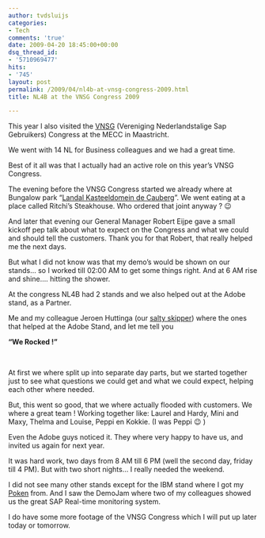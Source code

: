 ```yaml
---
author: tvdsluijs
categories:
- Tech
comments: 'true'
date: 2009-04-20 18:45:00+00:00
dsq_thread_id:
- '5710969477'
hits:
- '745'
layout: post
permalink: /2009/04/nl4b-at-vnsg-congress-2009.html
title: NL4B at the VNSG Congress 2009

---
```

This year I also visited the [VNSG](http://www.vnsg.nl/ "Vereniging Nederlandstalige SAP Gebruikers") (Vereniging Nederlandstalige Sap Gebruikers) Congress at the MECC in Maastricht.

We went with 14 NL for Business colleagues and we had a great time.

Best of it all was that I actually had an active role on this year’s VNSG Congress.

<a name="more"></a>

The evening before the VNSG Congress started we already where at Bungalow park “[Landal Kasteeldomein de Cauberg](http://www.landal.nl/nl-nl/bungalowparken/nederland/limburg/kasteeldomein-de-cauberg "Landal Kasteeldomein de Cauberg")”. We went eating at a place called Ritchi’s Steakhouse. Who ordered that joint anyway ? 😉

And later that evening our General Manager Robert Eijpe gave a small kickoff pep talk about what to expect on the Congress and what we could and should tell the customers. Thank you for that Robert, that really helped me the next days.

But what I did not know was that my demo’s would be shown on our stands… so I worked till 02:00 AM to get some things right. And at 6 AM rise and shine…. hitting the shower.

At the congress NL4B had 2 stands and we also helped out at the Adobe stand, as a Partner.

Me and my colleague Jeroen Huttinga (our [salty skipper](http://www.saltyskipper.com/ "Salty Skipper, Greek Sailor")) where the ones that helped at the Adobe Stand, and let me tell you

**“We Rocked !”**

&nbsp;

At first we where split up into separate day parts, but we started together just to see what questions we could get and what we could expect, helping each other where needed.

But, this went so good, that we where actually flooded with customers. We where a great team ! Working together like: Laurel and Hardy, Mini and Maxy, Thelma and Louise, Peppi en Kokkie. (I was Peppi 😉 )

Even the Adobe guys noticed it. They where very happy to have us, and invited us again for next year.

It was hard work, two days from 8 AM till 6 PM (well the second day, friday till 4 PM). But with two short nights… I really needed the weekend.

I did not see many other stands except for the IBM stand where I got my [Poken](http://www.doyoupoken.com/ "Do you Poken ?") from. And I saw the DemoJam where two of my colleagues showed us the great SAP Real-time monitoring system.

<div>
</div>

I do have some more footage of the VNSG Congress which I will put up later today or tomorrow.